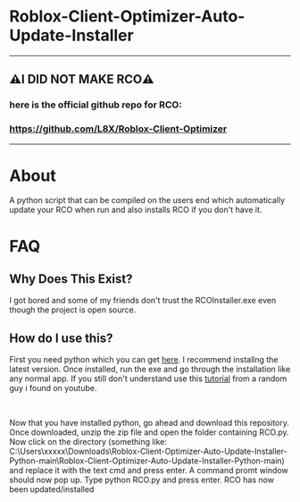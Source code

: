 # Roblox-Client-Optimizer-Auto-Update-Installer
----------------------------------------------------
## ⚠️I DID NOT MAKE RCO⚠️
### here is the official github repo for RCO:
### https://github.com/L8X/Roblox-Client-Optimizer
----------------------------------------------------

# About
A python script that can be compiled on the users end which automatically update your RCO when run and also installs RCO if you don't have it.

# FAQ

## Why Does This Exist?
I got bored and some of my friends don't trust the RCOInstaller.exe even though the project is open source.

## How do I use this?
First you need python which you can get [here](https://www.python.org/downloads/). I recommend installng the latest version. Once installed, run the exe and go through the installation like any normal app. If you still don't understand use this [tutorial](https://www.youtube.com/watch?v=bjE7XQV4s-k) from a random guy i found on youtube.

<br>

Now that you have installed python, go ahead and download this repository. Once downloaded, unzip the zip file and open the folder containing RCO.py. Now click on the directory (something like: C:\Users\xxxxx\Downloads\Roblox-Client-Optimizer-Auto-Update-Installer-Python-main\Roblox-Client-Optimizer-Auto-Update-Installer-Python-main) and replace it with the text cmd and press enter. A command promt window should now pop up. Type python RCO.py and press enter. RCO has now been updated/installed
